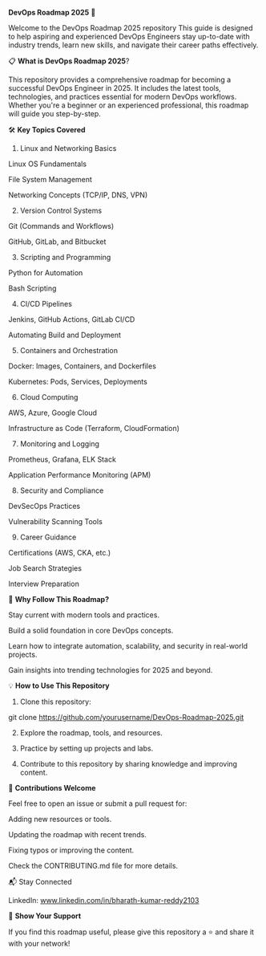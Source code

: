 **DevOps Roadmap 2025** 🚀

Welcome to the DevOps Roadmap 2025 repository This guide is designed to help aspiring and experienced DevOps Engineers stay up-to-date with industry trends, learn new skills, and navigate their career paths effectively.

📋 **What is DevOps Roadmap 2025**?

This repository provides a comprehensive roadmap for becoming a successful DevOps Engineer in 2025. It includes the latest tools, technologies, and practices essential for modern DevOps workflows. Whether you're a beginner or an experienced professional, this roadmap will guide you step-by-step.

🛠️ **Key Topics Covered**

1. Linux and Networking Basics

Linux OS Fundamentals

File System Management

Networking Concepts (TCP/IP, DNS, VPN)

2. Version Control Systems

Git (Commands and Workflows)

GitHub, GitLab, and Bitbucket

3. Scripting and Programming

Python for Automation

Bash Scripting

4. CI/CD Pipelines

Jenkins, GitHub Actions, GitLab CI/CD

Automating Build and Deployment

5. Containers and Orchestration

Docker: Images, Containers, and Dockerfiles

Kubernetes: Pods, Services, Deployments

6. Cloud Computing

AWS, Azure, Google Cloud

Infrastructure as Code (Terraform, CloudFormation)

7. Monitoring and Logging

Prometheus, Grafana, ELK Stack

Application Performance Monitoring (APM)

8. Security and Compliance

DevSecOps Practices

Vulnerability Scanning Tools

9. Career Guidance

Certifications (AWS, CKA, etc.)

Job Search Strategies

Interview Preparation

🎯 **Why Follow This Roadmap?**

Stay current with modern tools and practices.

Build a solid foundation in core DevOps concepts.

Learn how to integrate automation, scalability, and security in real-world projects.

Gain insights into trending technologies for 2025 and beyond.

💡 **How to Use This Repository**

1. Clone this repository:

git clone https://github.com/yourusername/DevOps-Roadmap-2025.git

2. Explore the roadmap, tools, and resources.

3. Practice by setting up projects and labs.

4. Contribute to this repository by sharing knowledge and improving content.

🤝 **Contributions Welcome**

Feel free to open an issue or submit a pull request for:

Adding new resources or tools.

Updating the roadmap with recent trends.

Fixing typos or improving the content.


Check the CONTRIBUTING.md file for more details.

📬 Stay Connected

LinkedIn: www.linkedin.com/in/bharath-kumar-reddy2103

🌟 **Show Your Support**

If you find this roadmap useful, please give this repository a ⭐ and share it with your network!
